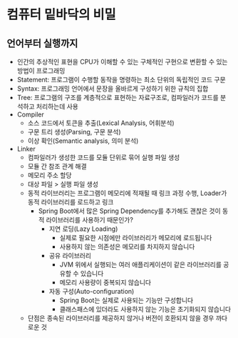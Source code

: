 # 컴퓨터 밑바닥의 비밀

## 언어부터 실행까지
- 인간의 추상적인 표현을 CPU가 이해할 수 있는 구체적인 구현으로 변환할 수 있는 방법이 프로그래밍
- Statement: 프로그램이 수행할 동작을 명령하는 최소 단위의 독립적인 코드 구문
- Syntax: 프로그래밍 언어에서 문장을 올바르게 구성하기 위한 규칙의 집합
- Tree: 프로그램의 구조를 계층적으로 표현하는 자료구조로, 컴파일러가 코드를 분석하고 처리하는데 사용
- Compiler
  * 소스 코드에서 토큰을 추출(Lexical Analysis, 어휘분석)
  * 구문 트리 생성(Parsing, 구문 분석)
  * 이상 확인(Semantic analysis, 의미 분석)
- Linker
  * 컴파일러가 생성한 코드를 모듈 단위로 묶어 실행 파일 생성
  * 모듈 간 참조 관계 해결
  * 메모리 주소 할당
  * 대상 파일 > 실행 파일 생성
  * 동적 라이브러리는 프로그램이 메모리에 적재될 때 링크 과정 수행, Loader가 동적 라이브러리를 로드하고 링크
    * Spring Boot에서 많은 Spring Dependency를 추가해도 괜찮은 것이 동적 라이브러리를 사용하기 때문인가?
      * 지연 로딩(Lazy Loading)
        * 실제로 필요한 시점에만 라이브러리가 메모리에 로드됩니다
        * 사용하지 않는 의존성은 메모리를 차지하지 않습니다
      * 공유 라이브러리
        * JVM 위에서 실행되는 여러 애플리케이션이 같은 라이브러리를 공유할 수 있습니다
        * 메모리 사용량이 중복되지 않습니다
      * 자동 구성(Auto-configuration)
        * Spring Boot는 실제로 사용되는 기능만 구성합니다
        * 클래스패스에 있더라도 사용하지 않는 기능은 초기화되지 않습니다
  * 단점은 종속된 라이브러리를 제공하지 않거나 버전이 호환되지 않을 경우 까다로운 것